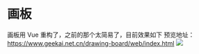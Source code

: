 # 画板
画板用 Vue 重构了，之前的那个太简易了，目前效果如下
预览地址：https://www.geekai.net.cn/drawing-board/web/index.html
<img src="https://cdn.nlark.com/yuque/0/2020/png/1704878/1597088868728-f40bea88-0c91-42fd-a53e-98aa6893677a.png?x-oss-process=image%2Fresize%2Cw_1728"/>
